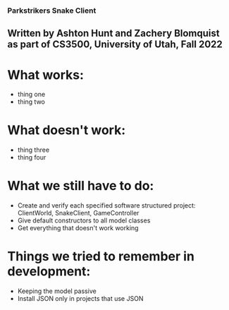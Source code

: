 ### Parkstrikers Snake Client
## Written by Ashton Hunt and Zachery Blomquist as part of CS3500, University of Utah, Fall 2022

# What works:
- thing one
- thing two

# What doesn't work:
- thing three
- thing four

# What we still have to do:
- Create and verify each specified software structured project: ClientWorld, SnakeClient, GameController
- Give default constructors to all model classes
- Get everything that doesn't work working

# Things we tried to remember in development:
- Keeping the model passive
- Install JSON only in projects that use JSON